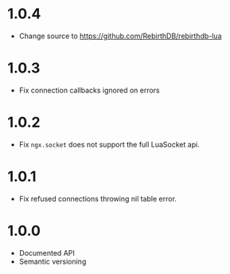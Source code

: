 # 1.0.4

- Change source to https://github.com/RebirthDB/rebirthdb-lua

# 1.0.3

- Fix connection callbacks ignored on errors

# 1.0.2

- Fix `ngx.socket` does not support the full LuaSocket api.

# 1.0.1

- Fix refused connections throwing nil table error.

# 1.0.0

- Documented API
- Semantic versioning
